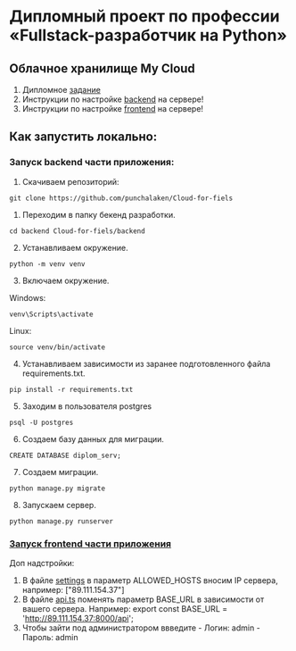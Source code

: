 # Дипломный проект по профессии «Fullstack-разработчик на Python»

## Облачное хранилище My Cloud


1. Дипломное [задание](/_README.md)
2. Инструкции по настройке [backend](/backend/README.md) на сервере!
3. Инструкции по настройке [frontend](https://github.com/punchalaken/frontend-for-clouds/blob/main/README.md) на сервере!

## Как запустить локально: 

### Запуск backend части приложения: 

1. Скачиваем репозиторий:
```
git clone https://github.com/punchalaken/Cloud-for-fiels
```

1. Переходим в папку бекенд разработки.
```
cd backend Cloud-for-fiels/backend
```

2. Устанавливаем окружение.
```
python -m venv venv

```

3. Включаем окружение.

Windows:

```
venv\Scripts\activate
```

Linux:

```
source venv/bin/activate
```

4. Устанавливаем зависимости из заранее подготовленного файла requirements.txt.

```
pip install -r requirements.txt
```

5. Заходим в пользователя postgres
```
psql -U postgres 
```

6. Создаем базу данных для миграции.
```
CREATE DATABASE diplom_serv;
```

7. Создаем миграции. 
```
python manage.py migrate 
```

8. Запускаем сервер. 
```
python manage.py runserver
```

### [Запуск frontend части приложения](https://github.com/punchalaken/frontend-for-clouds)

Доп надстройки:
1. В файле [settings](/backend/mycloud/settings.py) в параметр ALLOWED_HOSTS вносим IP сервера, например: ["89.111.154.37"]
2. В файле [api.ts](/frontend/src/api/api.ts) поменять параметр BASE_URL в зависимости от вашего сервера. Например: export const BASE_URL = 'http://89.111.154.37:8000/api';
3. Чтобы зайти под администратором ввведите - Логин: admin - Пароль: admin
